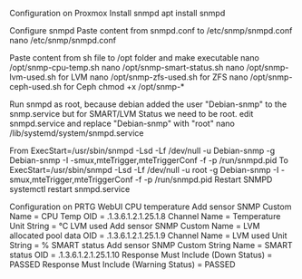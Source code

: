 Configuration on Proxmox
Install snmpd
apt install snmpd

Configure snmpd
Paste content from snmpd.conf to /etc/snmp/snmpd.conf
nano /etc/snmp/snmpd.conf

Paste content from sh file to /opt folder and make executable
nano /opt/snmp-cpu-temp.sh
nano /opt/snmp-smart-status.sh
nano /opt/snmp-lvm-used.sh for LVM
nano /opt/snmp-zfs-used.sh for ZFS
nano /opt/snmp-ceph-used.sh for Ceph
chmod +x /opt/snmp-*

Run snmpd as root, because debian added the user "Debian-snmp" to the snmp.service but for SMART/LVM Status we need to be root.
edit snmpd.service and replace "Debian-snmp" with "root"
nano /lib/systemd/system/snmpd.service

From
ExecStart=/usr/sbin/snmpd -Lsd -Lf /dev/null -u Debian-snmp -g Debian-snmp -I -smux,mteTrigger,mteTriggerConf -f -p /run/snmpd.pid
To
ExecStart=/usr/sbin/snmpd -Lsd -Lf /dev/null -u root -g Debian-snmp -I -smux,mteTrigger,mteTriggerConf -f -p /run/snmpd.pid
Restart SNMPD
systemctl restart snmpd.service

Configuration on PRTG WebUI
CPU temperature
Add sensor
SNMP Custom
Name = CPU Temp
OID = .1.3.6.1.2.1.25.1.8
Channel Name = Temperature
Unit String = °C
LVM used
Add sensor
SNMP Custom
Name = LVM allocated pool data
OID = .1.3.6.1.2.1.25.1.9
Channel Name = LVM used
Unit String = %
SMART status
Add sensor
SNMP Custom String
Name = SMART status
OID = .1.3.6.1.2.1.25.1.10
Response Must Include (Down Status) = PASSED
Response Must Include (Warning Status) = PASSED
